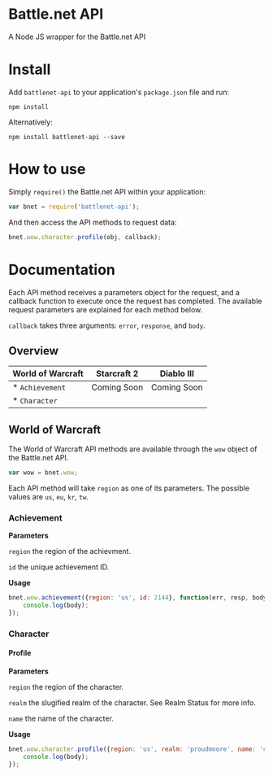 # Battle.net API

A Node JS wrapper for the Battle.net API

# Install

Add `battlenet-api` to your application's `package.json` file and run:

```
npm install
```

Alternatively:
```
npm install battlenet-api --save
```

# How to use

Simply `require()` the Battle.net API within your application:

```javascript
var bnet = require('battlenet-api');
```

And then access the API methods to request data:

```javascript
bnet.wow.character.profile(obj, callback);
```

# Documentation

Each API method receives a parameters object for the request, and a callback function to execute once the request has completed. The available request parameters are explained for each method below.

`callback` takes three arguments: `error`, `response`, and `body`.

## Overview

World of Warcraft | Starcraft 2 | Diablo III
----------------- | ----------- | ----------
* `Achievement` | Coming Soon | Coming Soon
* `Character` |  |

## World of Warcraft

The World of Warcraft API methods are available through the `wow` object of the Battle.net API.

```javascript
var wow = bnet.wow;
```

Each API method will take `region` as one of its parameters. The possible values are `us`, `eu`, `kr`, `tw`.

### Achievement

**Parameters**

`region` the region of the achievment.

`id` the unique achievement ID.

**Usage**
```javascript
bnet.wow.achievement({region: 'us', id: 2144}, function(err, resp, body) {
    console.log(body);
});
```

### Character

#### Profile

**Parameters**

`region` the region of the character.

`realm` the slugified realm of the character. See Realm Status for more info.

`name` the name of the character.

**Usage**
```javascript
bnet.wow.character.profile({region: 'us', realm: 'proudmoore', name: 'charni'}, function(err, resp, body) {
    console.log(body);
});
```
